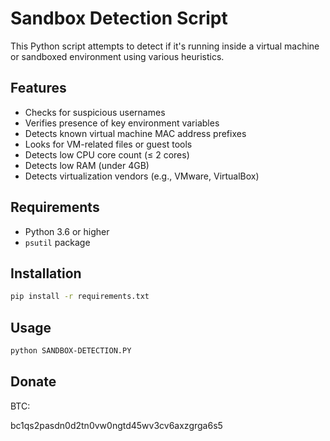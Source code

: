# Sandbox Detection Script

This Python script attempts to detect if it's running inside a virtual machine or sandboxed environment using various heuristics.

## Features

- Checks for suspicious usernames  
- Verifies presence of key environment variables  
- Detects known virtual machine MAC address prefixes  
- Looks for VM-related files or guest tools  
- Detects low CPU core count (≤ 2 cores)  
- Detects low RAM (under 4GB)  
- Detects virtualization vendors (e.g., VMware, VirtualBox)  

## Requirements

- Python 3.6 or higher  
- `psutil` package  

## Installation

```bash
pip install -r requirements.txt
```

## Usage

```bash
python SANDBOX-DETECTION.PY
```

## Donate
BTC:

bc1qs2pasdn0d2tn0vw0ngtd45wv3cv6axzgrga6s5
